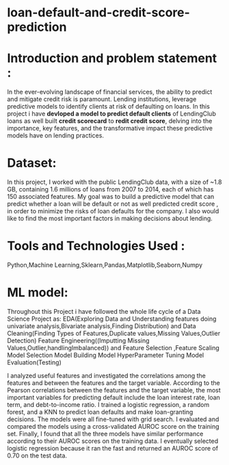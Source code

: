 # loan-default-and-credit-score-prediction

# Introduction and problem statement :

In the ever-evolving landscape of financial services, the ability to predict and mitigate credit risk is paramount. Lending institutions, leverage predictive models to identify clients at risk of defaulting on loans. In this project i have ****devloped a model to predict default clients**** of LendingClub loans as well built ****credit scorecard**** to ****redit credit score****, delving into the importance, key features, and the transformative impact these predictive models have on lending practices.

# Dataset:

In this project, I worked with the public LendingClub data, with a size of ~1.8 GB, containing 1.6 millions of loans from 2007 to 2014, each of which has 150 associated features. My goal was to build a predictive model that can predict whether a loan will be default or not as well predicted credit score , in order to minimize the risks of loan defaults for the company. I also would like to find the most important factors in making decisions about lending.


# Tools and Technologies Used :

Python,Machine Learning,Sklearn,Pandas,Matplotlib,Seaborn,Numpy


# ML model:

Throughout this Project i have followed the whole life cycle of a Data Science Project as:
EDA(Exploring Data and Understanding features doing univariate analysis,Bivariate analysis,Finding Distribution) and Data Cleaning(Finding Types of Features,Duplicate values,Missing Values,Outlier Detection)
Feature Engineering((Imputting Missing Values,Outlier,handlingImbalanced)) and Feature Selection ,Feature Scaling
Model Selection
Model Building
Model HyperParameter Tuning
Model Evaluation(Testing)

I analyzed useful features and investigated the correlations among the features and between the features and the target variable. According to the Pearson correlations between the features and the target variable, the most important variables for predicting default include the loan interest rate, loan term, and debt-to-income ratio. I trained a logistic regression, a random forest, and a KNN to predict loan defaults and make loan-granting decisions. The models were all fine-tuned with grid search. I evaluated and compared the models using a cross-validated AUROC score on the training set. Finally, I found that all the three models have similar performance according to their AUROC scores on the training data. 
I eventually selected logistic regression because it ran the fast and returned an AUROC score of 0.70 on the test data.
